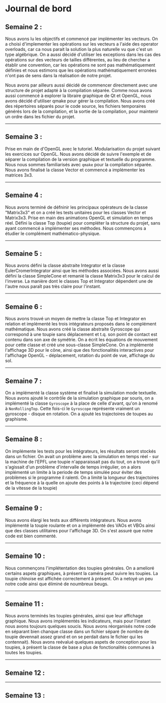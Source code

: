 # Journal de bord

## Semaine 2 :

Nous avons lu les objectifs et commencé par implémenter les vecteurs.  On a
choisi d'implementer les opérations sur les vecteurs a l'aide des operator
overloads, car ca nous parait la solution la plus naturelle vu que c'est un type
algébrique. On a aussi décidé d'utiliser les exceptions dans les cas des
opérations sur des vecteurs de tailles différentes, au lieu de chercher a
établir une convention, car les opérations ne sont pas mathématiquement définies
et nous estimons que les opérations mathématiquement erronées n'ont pas de sens
dans la réalisation de notre projet.

Nous avons par ailleurs aussi décidé de commencer directement avec une structure
de projet adapté à la compilation séparée. Comme nous avons aussi commencé à
explorer la libraire graphique de Qt et OpenGL, nous avons décidé d'utiliser
qmake pour gérer la compilation. Nous avons créé des répertoires séparés pour le
code source, les fichiers temporaires générés lors de la compilation, et la
sortie de la compilation, pour maintenir un ordre dans les fichier du projet.

--------------------------------------------------
## Semaine 3 :

Prise en main de d'OpenGL avec le tutoriel. Modularisation du projet suivant les
exercices sur OpenGL. Nous avons décidé de suivre l'exemple et de séparer la
compilation de la version graphique et textuelle du programme.  Nous nous sommes
familiarisés avec `qmake` pour la compilation séparée.  Nous avons finalisé la
classe Vector et commencé a implémenter les matrices 3x3.

--------------------------------------------------
## Semaine 4 :

Nous avons terminé de défninir les principaux opérateurs de la classe
"Matrix3x3" et on a créé les tests unitaires pour les classes Vector et
Matrix3x3.  Prise en main des animations OpenGL et simulation en temps réel.
Défini la classe Top (toupie) pour compléter la structure du projet, sans ayant
commencé a implémenter ses méthodes. Nous commençons a étudier le complément
mathématico-physique.

--------------------------------------------------
## Semaine 5 :

Nous avons défini la classe abstraite Integrator et la classe
EulerCromerIntegrator ainsi que les méthodes associées. Nous avons aussi défini
la classe SimpleCone et remanié la classe Matrix3x3 pour le calcul de l'inverse.
La manière dont le classes Top et Integrator dépendent une de l'autre nous
paraît pas très claire pour l'instant.

--------------------------------------------------
## Semaine 6 :

Nous avons trouvé un moyen de mettre la classe Top et Integrator en relation et
implémenté les trois intégrateurs proposés dans le complément mathématique.
Nous avons créé la classe abstraite Gyroscope qui correspond à une toupie sans
déplacement et t.q. son point de contact est contenu dans son axe de symétrie.
On a écrit les équations de mouvement pour cette classe et créé une sous-classe
SimpleCone.  On a implémenté l'affichage 3D pour le cône, ainsi que des
fonctionalités interactives pour l'affichage OpenGL - déplacement, rotation du
point de vue, affichage du sol.

--------------------------------------------------
## Semaine 7 :

On a implémenté la classe système et finalisé la simulation mode textuelle.
Nous avons ajouté le contrôle de la simulation graphique par souris, on a
implémenté la classe `Gyroscope` à la place de celle d'avant, qu'on à renomé à
`NonRollingTop`. Cette fois-ci le `Gyroscope` représente vraiment un gyroscope -
disque en rotation. On a ajouté les trajectoires de toupes au graphisme.

--------------------------------------------------
## Semaine 8 :

On implémente les tests pour les intégrateurs, les résultats seront stockés dans
un fichier. On avait un problème avec la simulation en temps réel - sur la
machine de l'EPFL une toupie n'apparaissait pas du tout, on a trouvé qu'il
s'agissait d'un problème d'intervalle de temps irrégulier, on a alors implémenté
un limite à la periode de temps simulée pour éviter des problèmes si le
programme il ralenti. On a limité la longueur des trajectoires et la fréquence à
la quelle on ajoute des points à la trajectoire (ceci dépend de la vitesse de la
toupie)

--------------------------------------------------
## Semaine 9 :

Nous avons élargi les tests aux différents intégrateurs. Nous avons implémenté
la toupie roulante et on a implémenté des VAOs et VBOs ainsi que des classes
utilitaires pour l'affichage 3D. On s'est assuré que notre code est bien
commenté.

--------------------------------------------------
## Semaine 10 :

Nous commençons l'implétentation des toupies générales. On a amelioré certains
aspets graphiques, à présent la caméra peut suivre les toupies. La toupie chinoise est affichée correctement à présent. On a netoyé un
peu notre code ainsi que éliminé de noumbreux beugs.

--------------------------------------------------
## Semaine 11 :

Nous avons terminés les toupies générales, ainsi que leur affichage graphique.
Nous avons implémentés les indicateurs, mais pour l'instant nous avons toujours
quelques soucis. Nous avons réorganisés notre code en séparant bien chanque
classe dans un fichier séparé (le nombre de toupie devennait assez grand et on
se perdait dans le fichier qui les contennait). Nous avons reévalué quelques
aspets de conception pour les toupies, à présent la classe de base a plus de
fonctionalités communes à toutes les toupies.

--------------------------------------------------
## Semaine 12 :



--------------------------------------------------
## Semaine 13 :


